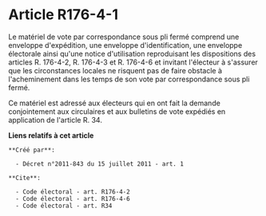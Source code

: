 # Article R176-4-1

Le matériel de vote par correspondance sous pli fermé comprend une enveloppe d'expédition, une enveloppe d'identification,
une enveloppe électorale ainsi qu'une notice d'utilisation reproduisant les dispositions des articles R. 176-4-2, R. 176-4-3
et R. 176-4-6 et invitant l'électeur à s'assurer que les circonstances locales ne risquent pas de faire obstacle à
l'acheminement dans les temps de son vote par correspondance sous pli fermé. 

Ce matériel est adressé aux électeurs qui en ont fait la demande conjointement aux circulaires et aux bulletins de vote
expédiés en application de l'article R. 34.

**Liens relatifs à cet article**

	**Créé par**:

	  - Décret n°2011-843 du 15 juillet 2011 - art. 1

	**Cite**:

	  - Code électoral - art. R176-4-2
	  - Code électoral - art. R176-4-6
	  - Code électoral - art. R34
